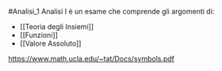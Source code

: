 #Analisi_1
Analisi I è un esame che comprende gli argomenti di:
 - [[Teoria degli Insiemi]]
- [[Funzioni]]
-  [[Valore Assoluto]]
  
https://www.math.ucla.edu/~tat/Docs/symbols.pdf